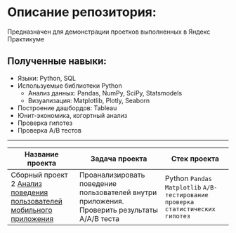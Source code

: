 # Описание репозитория:
Предназначен для демонстрации проетков выполненных в Яндекс Практикуме

## Полученные навыки:
* Языки: Python, SQL
* Используемые библиотеки Python
   * Анализ данных: Pandas, NumPy, SciPy, Statsmodels
   * Визуализация: Matplotlib, Plotly, Seaborn
* Построение дашбордов: Tableau
* Юнит-экономика, когортный анализ
* Проверка гипотез
* Проверка A/B тестов
  
___ 

| **Название проекта** | **Задача проекта** | **Стек проекта** |
|----------------------|--------------------|------------------|
| Сборный проект 2 [Анализ поведения пользователей мобильного приложения](https://github.com/romanbinya/projecctyandex/tree/main/Сборный%20проект%202)|Проанализировать поведение пользователей внутри приложения. Проверить результаты A/A/B теста| Python `Pandas` `Matplotlib`     `A/B-тестирование проверка статистических гипотез`

